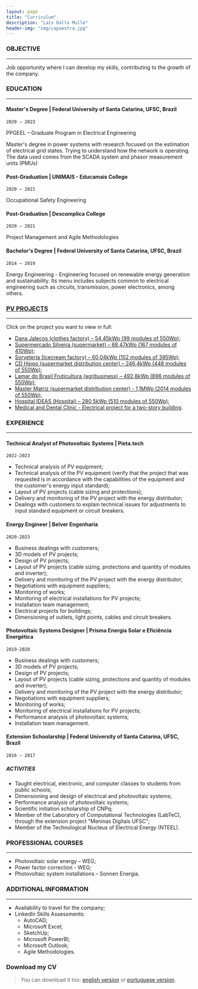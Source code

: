 ```yaml
---
layout: page
title: "Curriculum"
description: "Laís Dalle Mulle"
header-img: "img/capaextra.jpg"
---
```


### OBJECTIVE
---
Job opportunity where I can develop my skills, contributing to the growth of the company.

### EDUCATION
---

#### Master's Degree | Federal University of Santa Catarina, UFSC, Brazil 
`2020 – 2023`

PPGEEL – Graduate Program in Electrical Engineering

Master's degree in power systems with research focused on the estimation of electrical grid states. Trying to understand how the network is operating. The data used comes from the SCADA system and phasor measurement units (PMUs)

#### Post-Graduation | UNIMAIS - Educamais College
`2020 – 2021`

 Occupational Safety Engineering


#### Post-Graduation | Descomplica College
`2020 – 2021`

Project Management and Agile Methodologies

####  Bachelor's Degree | Federal University of Santa Catarina, UFSC, Brazil
`2014 – 2019`

Energy Engineering - Engineering focused on renewable energy generation and sustainability. Its menu includes subjects common to electrical engineering such as circuits, transmission, power electronics, among others.


### [PV PROJECTS](https://laisdallemulle.github.io/projects/)
---
Click on the project you want to view in full:
- [Dana Jalecos (clothes factory) – 54,45kWp (99 modules of 550Wp)](https://laisdallemulle.github.io/project1/);
- [Supermercado Silveira (supermarket) – 68,47kWp (167 modules of 410Wp)](https://laisdallemulle.github.io/project2/);
- [Sorveteria (Icecream factory) – 60,04kWp (152 modules of 395Wp)](https://laisdallemulle.github.io/project3/);
- [CD Hippo (supermarket distribution center) – 246,4kWp (448 modules of 550Wp)](https://laisdallemulle.github.io/project4/);
- [Lamar do Brasil Fruticultura (agribusiness) – 492,8kWp (896 modules of 550Wp)](https://laisdallemulle.github.io/project5/);
- [Master Matriz (supermarket distribution center) - 1,1MWp (2014 modules of 550Wp)](https://laisdallemulle.github.io/project6/);
- [Hospital IDEAS (Hospital) – 280,5kWp (510 modules of 550Wp)](https://laisdallemulle.github.io/project8/);
- [Medical and Dental Clinic - Electrical project for a two-story building](https://laisdallemulle.github.io/project8/).


### EXPERIENCE
---
#### Technical Analyst of Photovoltaic Systems | Pieta.tech
`2022-2023`

- Technical analysis of PV equipment; 
- Technical analysis of the PV equipment (verify that the project that was requested is in accordance with the capabilities of the equipment and the customer's energy input standard);
- Layout of PV projects (cable sizing and protections);
- Delivery and monitoring of the PV project with the energy distributor;
- Dealings with customers to explain technical issues for adjustments to input standard equipment or circuit breakers.


#### Energy Engineer | Belver Engenharia
`2020-2023`

- Business dealings with customers;
- 3D models of PV projects;
- Design of PV projects;
- Layout of PV projects (cable sizing, protections and quantity of modules and inverter);
- Delivery and monitoring of the PV project with the energy distributor;
- Negotiations with equipment suppliers;
- Monitoring of works;
- Monitoring of electrical installations for PV projects;
- Installation team management;
- Electrical projects for buildings;
- Dimensioning of outlets, light points, cables and circuit breakers.



#### Photovoltaic Systems Designer | Prisma Energia Solar e Eficiência Energética
`2019-2020`

- Business dealings with customers;
- 3D models of PV projects;
- Design of PV projects;
- Layout of PV projects (cable sizing, protections and quantity of modules and inverter);
- Delivery and monitoring of the PV project with the energy distributor;
- Negotiations with equipment suppliers;
- Monitoring of works;
- Monitoring of electrical installations for PV projects;
- Performance analysis of photovoltaic systems;
- Installation team management.


#### Extension Schoolarship | Federal University of Santa Catarina, UFSC, Brazil
`2016 – 2017`

##### ACTIVITIES
- Taught electrical, electronic, and computer classes to students from public schools;
- Dimensioning and design of electrical and photovoltaic systems;
- Performance analysis of photovoltaic systems;
- Scientific initiation scholarship of CNPq;
- Member of the Laboratory of Computational Technologies (LabTeC), through the extension project "Meninas Digitais UFSC";
- Member of the Technological Nucleus of Electrical Energy (NTEEL).


### PROFESSIONAL COURSES
---
- Photovoltaic solar energy – WEG;
- Power factor correction - WEG;
- Photovoltaic system installations – Sonnen Energia.


### ADDITIONAL INFORMATION
---
- Availability to travel for the company;
- LinkedIn Skills Assessments:
    - AutoCAD;
    - Microsoft Excel;
    - SketchUp;
    - Microsoft PowerBI;
    - Microsoft Outlook;
    - Agile Methodologies.
 

### Download my CV
> You can download it too: [english version](docs/LaisDalleMulleCVEN.pdf) or [portuguese version](docs/LaisDalleMullePTBR.pdf).
